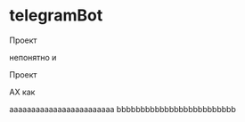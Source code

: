 # telegramBot
Проект

непонятно и 

Проект

АХ как

aaaaaaaaaaaaaaaaaaaaaaaa
bbbbbbbbbbbbbbbbbbbbbbbbb
